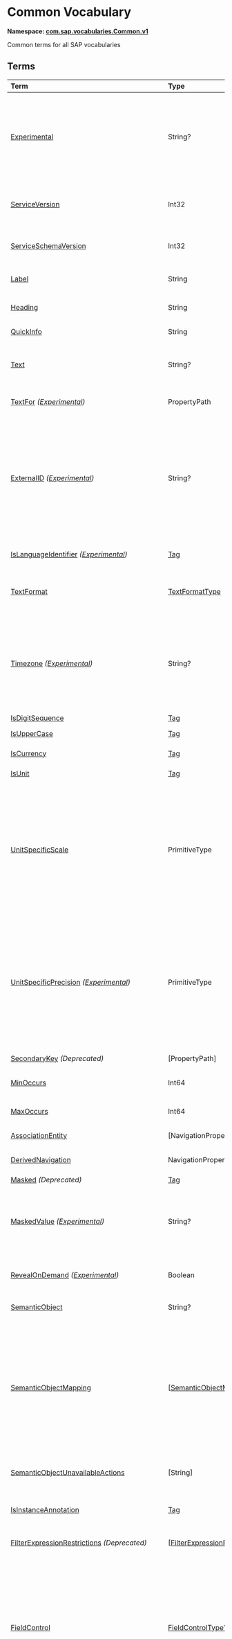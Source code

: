 # Common Vocabulary
**Namespace: [com.sap.vocabularies.Common.v1](Common.xml)**

Common terms for all SAP vocabularies


## Terms

Term|Type|Description
:---|:---|:----------
[Experimental](./Common.xml#L43:~:text=<Term%20Name="-,Experimental,-")|String?|<a name="Experimental"></a>Terms, types, and properties annotated with this term are experimental and can be changed incompatibly or removed completely any time without prior warning.<br>Do not use or rely on experimental terms, types, and properties in production environments.
[ServiceVersion](./Common.xml#L54:~:text=<Term%20Name="-,ServiceVersion,-")|Int32|<a name="ServiceVersion"></a>1 for first version of a service, incremented when schema changes incompatibly and service is published with a different URI
[ServiceSchemaVersion](./Common.xml#L57:~:text=<Term%20Name="-,ServiceSchemaVersion,-")|Int32|<a name="ServiceSchemaVersion"></a>0 for first schema version within a service version, incremented when schema changes compatibly
[Label](./Common.xml#L62:~:text=<Term%20Name="-,Label,-")|String|<a name="Label"></a>A short, human-readable text suitable for labels and captions in UIs
[Heading](./Common.xml#L67:~:text=<Term%20Name="-,Heading,-")|String|<a name="Heading"></a>A short, human-readable text suitable for column headings in UIs
[QuickInfo](./Common.xml#L72:~:text=<Term%20Name="-,QuickInfo,-")|String|<a name="QuickInfo"></a>A short, human-readable text suitable for tool tips in UIs
[Text](./Common.xml#L77:~:text=<Term%20Name="-,Text,-")|String?|<a name="Text"></a>A descriptive text for values of the annotated property. Value MUST be a dynamic expression when used as metadata annotation.
[TextFor](./Common.xml#L82:~:text=<Term%20Name="-,TextFor,-") *([Experimental](Common.md#Experimental))*|PropertyPath|<a name="TextFor"></a>The annotated property contains a descriptive text for values of the referenced property.
[ExternalID](./Common.xml#L88:~:text=<Term%20Name="-,ExternalID,-") *([Experimental](Common.md#Experimental))*|String?|<a name="ExternalID"></a>A human readable identifier for values of the annotated property. Value MUST be a dynamic expression when used as metadata annotation.<br>If the annotated property is (part of) a foreign key of a resource, the external id is a human readable (part of an) identifier of this resource. There is a one-to-one relationship between each possible value of the annotated property and the corresponding external id.
[IsLanguageIdentifier](./Common.xml#L102:~:text=<Term%20Name="-,IsLanguageIdentifier,-") *([Experimental](Common.md#Experimental))*|[Tag](https://github.com/oasis-tcs/odata-vocabularies/blob/main/vocabularies/Org.OData.Core.V1.md#Tag)|<a name="IsLanguageIdentifier"></a>An identifier to distinguish multiple texts in different languages for the same entity
[TextFormat](./Common.xml#L107:~:text=<Term%20Name="-,TextFormat,-")|[TextFormatType](#TextFormatType)|<a name="TextFormat"></a>The annotated property, parameter, or return type contains human-readable text that may contain formatting information
[Timezone](./Common.xml#L120:~:text=<Term%20Name="-,Timezone,-") *([Experimental](Common.md#Experimental))*|String?|<a name="Timezone"></a>The point in time represented by the annotated property or parameter shall be interpreted in the given time zone<br>Time zones shall be specified according to the [IANA](https://www.iana.org/time-zones) standard. If this annotation is absent or null or an empty string, points in time are typically interpreted in the current user's or default time zone.
[IsDigitSequence](./Common.xml#L176:~:text=<Term%20Name="-,IsDigitSequence,-")|[Tag](https://github.com/oasis-tcs/odata-vocabularies/blob/main/vocabularies/Org.OData.Core.V1.md#Tag)|<a name="IsDigitSequence"></a>Contains only digits
[IsUpperCase](./Common.xml#L181:~:text=<Term%20Name="-,IsUpperCase,-")|[Tag](https://github.com/oasis-tcs/odata-vocabularies/blob/main/vocabularies/Org.OData.Core.V1.md#Tag)|<a name="IsUpperCase"></a>Contains just uppercase characters
[IsCurrency](./Common.xml#L186:~:text=<Term%20Name="-,IsCurrency,-")|[Tag](https://github.com/oasis-tcs/odata-vocabularies/blob/main/vocabularies/Org.OData.Core.V1.md#Tag)|<a name="IsCurrency"></a>Annotated property or parameter is a currency code
[IsUnit](./Common.xml#L191:~:text=<Term%20Name="-,IsUnit,-")|[Tag](https://github.com/oasis-tcs/odata-vocabularies/blob/main/vocabularies/Org.OData.Core.V1.md#Tag)|<a name="IsUnit"></a>Annotated property or parameter is a unit of measure
[UnitSpecificScale](./Common.xml#L195:~:text=<Term%20Name="-,UnitSpecificScale,-")|PrimitiveType|<a name="UnitSpecificScale"></a>The number of fractional decimal digits of a currency amount or measured quantity<br>The annotated property contains a currency code or unit of measure, and the annotation value specifies the default scale of numeric values with that currency code or unit of measure. Can be used in e.g. a list of available currency codes or units of measure, or a list of measuring devices to specify the number of fractional digits captured by that device.
[UnitSpecificPrecision](./Common.xml#L200:~:text=<Term%20Name="-,UnitSpecificPrecision,-") *([Experimental](Common.md#Experimental))*|PrimitiveType|<a name="UnitSpecificPrecision"></a>The number of significant decimal digits of a currency amount or measured quantity<br>The annotated property contains a currency code or unit of measure, and the annotation value specifies the default precision of numeric values with that currency code or unit of measure. Can be used in e.g. a list of available currency codes or units of measure, or a list of measuring devices to specify the number of significant digits captured by that device.
[SecondaryKey](./Common.xml#L206:~:text=<Term%20Name="-,SecondaryKey,-") *(Deprecated)*|\[PropertyPath\]|<a name="SecondaryKey"></a>Use term `AlternateKeys` from the OASIS Core vocabulary instead
[MinOccurs](./Common.xml#L218:~:text=<Term%20Name="-,MinOccurs,-")|Int64|<a name="MinOccurs"></a>The annotated set or collection contains at least this number of items
[MaxOccurs](./Common.xml#L222:~:text=<Term%20Name="-,MaxOccurs,-")|Int64|<a name="MaxOccurs"></a>The annotated set or collection contains at most this number of items
[AssociationEntity](./Common.xml#L226:~:text=<Term%20Name="-,AssociationEntity,-")|\[NavigationPropertyPath\]|<a name="AssociationEntity"></a>Entity representing an n:m association with attributes
[DerivedNavigation](./Common.xml#L233:~:text=<Term%20Name="-,DerivedNavigation,-")|NavigationPropertyPath|<a name="DerivedNavigation"></a>Shortcut for a multi-segment navigation, contains the long path with all its segments
[Masked](./Common.xml#L239:~:text=<Term%20Name="-,Masked,-") *(Deprecated)*|[Tag](https://github.com/oasis-tcs/odata-vocabularies/blob/main/vocabularies/Org.OData.Core.V1.md#Tag)|<a name="Masked"></a>Use terms `MaskedValue` instead
[MaskedValue](./Common.xml#L254:~:text=<Term%20Name="-,MaskedValue,-") *([Experimental](Common.md#Experimental))*|String?|<a name="MaskedValue"></a>Property contains sensitive data that is by default not transferred<br>By default a masked property is excluded from responses and instead an instance annotation with this term is sent, containing a masked value that can be rendered by user interfaces.
[RevealOnDemand](./Common.xml#L263:~:text=<Term%20Name="-,RevealOnDemand,-") *([Experimental](Common.md#Experimental))*|Boolean|<a name="RevealOnDemand"></a>Unmasked data for this property can be requested with custom query option `masked-values=false`
[SemanticObject](./Common.xml#L269:~:text=<Term%20Name="-,SemanticObject,-")|String?|<a name="SemanticObject"></a>Name of the Semantic Object represented as this entity type or identified by this property
[SemanticObjectMapping](./Common.xml#L272:~:text=<Term%20Name="-,SemanticObjectMapping,-")|\[[SemanticObjectMappingType](#SemanticObjectMappingType)\]|<a name="SemanticObjectMapping"></a>Maps properties of the annotated entity type or sibling properties of the annotated property to properties of the Semantic Object<br>This allows "renaming" of properties in the current context to match property names of the Semantic Object, e.g. `SenderPartyID` to `PartyID`. Only properties explicitly listed in the mapping are renamed, all other properties are available for intent-based navigation with their "local" name.
[SemanticObjectUnavailableActions](./Common.xml#L285:~:text=<Term%20Name="-,SemanticObjectUnavailableActions,-")|\[String\]|<a name="SemanticObjectUnavailableActions"></a>List of actions that are not available in the current state of the instance of the Semantic Object
[IsInstanceAnnotation](./Common.xml#L289:~:text=<Term%20Name="-,IsInstanceAnnotation,-")|[Tag](https://github.com/oasis-tcs/odata-vocabularies/blob/main/vocabularies/Org.OData.Core.V1.md#Tag)|<a name="IsInstanceAnnotation"></a>Term can also be used as instance annotation; AppliesTo of this term specifies where it can be applied
[FilterExpressionRestrictions](./Common.xml#L319:~:text=<Term%20Name="-,FilterExpressionRestrictions,-") *(Deprecated)*|\[[FilterExpressionRestrictionType](#FilterExpressionRestrictionType)\]|<a name="FilterExpressionRestrictions"></a>Use term Capabilities.FilterRestrictions instead
[FieldControl](./Common.xml#L362:~:text=<Term%20Name="-,FieldControl,-")|[FieldControlType?](#FieldControlType)|<a name="FieldControl"></a>Control state of a property, parameter, or the media stream of a media entity<br>This term can be used for static field control, providing an enumeration member value in $metadata, as well as dynamically, providing a `Path` expression.<br/>In the dynamic case the property referenced by the `Path` expression MUST be of type `Edm.Byte` to accommodate OData V2 services as well as V4 infrastructures that don't support enumeration types.
[ExceptionCategory](./Common.xml#L395:~:text=<Term%20Name="-,ExceptionCategory,-") *([Experimental](Common.md#Experimental))*|String|<a name="ExceptionCategory"></a>A machine-readable exception category
[Application](./Common.xml#L400:~:text=<Term%20Name="-,Application,-") *([Experimental](Common.md#Experimental))*|[ApplicationType](#ApplicationType)|<a name="Application"></a>...
[Timestamp](./Common.xml#L420:~:text=<Term%20Name="-,Timestamp,-") *([Experimental](Common.md#Experimental))*|DateTimeOffset|<a name="Timestamp"></a>...
[TransactionId](./Common.xml#L425:~:text=<Term%20Name="-,TransactionId,-") *([Experimental](Common.md#Experimental))*|String|<a name="TransactionId"></a>...
[ErrorResolution](./Common.xml#L430:~:text=<Term%20Name="-,ErrorResolution,-") *([Experimental](Common.md#Experimental))*|[ErrorResolutionType](#ErrorResolutionType)|<a name="ErrorResolution"></a>Hints for resolving this error
[Messages](./Common.xml#L448:~:text=<Term%20Name="-,Messages,-")|\[ComplexType\]|<a name="Messages"></a>Collection of end-user messages<br>The name of the message type is service-specific, its structure components are identified by naming convention, following the names of the OData error response structure.<br/>The minimum structure is<br/>- `code: Edm.String`<br/>- `message: Edm.String`<br/>- `target: Edm.String nullable`<br/>- `additionalTargets: Collection(Edm.String)`<br/>- `transition: Edm.Boolean`<br/>- `numericSeverity: Edm.Byte`<br/>- `longtextUrl: Edm.String nullable`
[additionalTargets](./Common.xml#L471:~:text=<Term%20Name="-,additionalTargets,-") *([Experimental](Common.md#Experimental))*|\[String\]|<a name="additionalTargets"></a>Additional targets for the message<br>This instance annotation can be applied to the `error` object and the objects within the `details` array of an OData error response
[longtextUrl](./Common.xml#L477:~:text=<Term%20Name="-,longtextUrl,-")|URL|<a name="longtextUrl"></a>Location of the message long text<br>This instance annotation can be applied to the `error` object and the objects within the `details` array of an OData error response
[numericSeverity](./Common.xml#L483:~:text=<Term%20Name="-,numericSeverity,-")|[NumericMessageSeverityType](#NumericMessageSeverityType)|<a name="numericSeverity"></a>Classifies an end-user message as info, success, warning, or error<br>This instance annotation can be applied to the `error` object and the objects within the `details` array of an OData error response
[MaximumNumericMessageSeverity](./Common.xml#L488:~:text=<Term%20Name="-,MaximumNumericMessageSeverity,-") *([Experimental](Common.md#Experimental))*|[NumericMessageSeverityType?](#NumericMessageSeverityType)|<a name="MaximumNumericMessageSeverity"></a>The maximum severity of all end-user messages attached to an entity, null if no messages are attached<br>This metadata annotation can be applied to entity types that are also annotated with term [`Common.Messages`](#Messages)
[IsActionCritical](./Common.xml#L517:~:text=<Term%20Name="-,IsActionCritical,-")|Boolean|<a name="IsActionCritical"></a>Criticality of the function or action to enforce a warning or similar before it's executed
[Attributes](./Common.xml#L521:~:text=<Term%20Name="-,Attributes,-")|\[PropertyPath\]|<a name="Attributes"></a>Attributes related to this property, which may occur in denormalized entity types
[RelatedRecursiveHierarchy](./Common.xml#L525:~:text=<Term%20Name="-,RelatedRecursiveHierarchy,-")|AnnotationPath|<a name="RelatedRecursiveHierarchy"></a>A recursive hierarchy related to this property. The annotation path must end in Aggregation.RecursiveHierarchy.
[Interval](./Common.xml#L529:~:text=<Term%20Name="-,Interval,-")|[IntervalType](#IntervalType)|<a name="Interval"></a>An interval with lower and upper boundaries described by two properties
[ResultContext](./Common.xml#L547:~:text=<Term%20Name="-,ResultContext,-")|[Tag](https://github.com/oasis-tcs/odata-vocabularies/blob/main/vocabularies/Org.OData.Core.V1.md#Tag)|<a name="ResultContext"></a>The annotated entity type has one or more containment navigation properties. An instance of the annotated entity type provides the context required for determining the target entity sets reached by these containment navigation properties.
[SAPObjectNodeType](./Common.xml#L555:~:text=<Term%20Name="-,SAPObjectNodeType,-") *([Experimental](Common.md#Experimental))*|[SAPObjectNodeTypeType](#SAPObjectNodeTypeType)|<a name="SAPObjectNodeType"></a>The SAP Object Node Type represented by the annotated entity type<br>SAP Object Node Types define the structure of SAP Object Types, which are a generalization of Business Object, Technical Object, Configuration Object, and Analytical Object.
[Composition](./Common.xml#L571:~:text=<Term%20Name="-,Composition,-") *([Experimental](Common.md#Experimental))*|[Tag](https://github.com/oasis-tcs/odata-vocabularies/blob/main/vocabularies/Org.OData.Core.V1.md#Tag)|<a name="Composition"></a>The annotated navigation property represents a logical composition, even though it is non-containment<br>The entities related via this navigation property have an existential dependency on their composition parent. The entity set of the composition parent MUST contain a NavigationPropertyBinding for this navigation property.
[SAPObjectNodeTypeReference](./Common.xml#L580:~:text=<Term%20Name="-,SAPObjectNodeTypeReference,-") *([Experimental](Common.md#Experimental))*|String|<a name="SAPObjectNodeTypeReference"></a>The name of the SAP Object Node Type referenced by the annotated property
[IsNaturalPerson](./Common.xml#L585:~:text=<Term%20Name="-,IsNaturalPerson,-")|[Tag](https://github.com/oasis-tcs/odata-vocabularies/blob/main/vocabularies/Org.OData.Core.V1.md#Tag)|<a name="IsNaturalPerson"></a>The annotated entity type (e.g. `Employee`) or annotation (e.g. `IsImageUrl`) represents a natural person
[ValueList](./Common.xml#L591:~:text=<Term%20Name="-,ValueList,-")|[ValueListType](#ValueListType)|<a name="ValueList"></a>Specifies how to get a list of acceptable values for a property or parameter<br>The value list can be based on user input that is passed in the value list request. The value list can be used for type-ahead and classical pick lists.
[ValueListRelevantQualifiers](./Common.xml#L665:~:text=<Term%20Name="-,ValueListRelevantQualifiers,-") *([Experimental](Common.md#Experimental))*|\[[SimpleIdentifier](https://github.com/oasis-tcs/odata-vocabularies/blob/main/vocabularies/Org.OData.Core.V1.md#SimpleIdentifier)\]|<a name="ValueListRelevantQualifiers"></a>List of qualifiers of relevant ValueList annotations<br>The value of this annotation is a dynamic expression for calculating the qualifiers of relevant value lists depending on the values of one or more other properties.
[ValueListWithFixedValues](./Common.xml#L671:~:text=<Term%20Name="-,ValueListWithFixedValues,-")|[Tag](https://github.com/oasis-tcs/odata-vocabularies/blob/main/vocabularies/Org.OData.Core.V1.md#Tag)|<a name="ValueListWithFixedValues"></a>If specified as true, there's only one value list mapping and its value list consists of a small number of fixed values
[ValueListForValidation](./Common.xml#L675:~:text=<Term%20Name="-,ValueListForValidation,-") *([Experimental](Common.md#Experimental))*|String|<a name="ValueListForValidation"></a>Contains the qualifier of the ValueList or ValueListMapping that should be used for validation
[ValueListReferences](./Common.xml#L680:~:text=<Term%20Name="-,ValueListReferences,-")|\[URL\]|<a name="ValueListReferences"></a>A list of URLs of CSDL documents containing value list mappings for this parameter or property
[ValueListMapping](./Common.xml#L685:~:text=<Term%20Name="-,ValueListMapping,-")|[ValueListMappingType](#ValueListMappingType)|<a name="ValueListMapping"></a>Specifies the mapping between data service properties and value list properties<br>The value list can be filtered based on user input. It can be used for type-ahead and classical pick lists. There may be many alternative mappings with different qualifiers.
[IsCalendarYear](./Common.xml#L784:~:text=<Term%20Name="-,IsCalendarYear,-")|[Tag](https://github.com/oasis-tcs/odata-vocabularies/blob/main/vocabularies/Org.OData.Core.V1.md#Tag)|<a name="IsCalendarYear"></a>Property encodes a year number as string following the logical pattern (-?)YYYY(Y*) consisting of an optional minus sign for years B.C. followed by at least four digits. The string matches the regex pattern -?([1-9][0-9]{3,}\|0[0-9]{3})
[IsCalendarHalfyear](./Common.xml#L793:~:text=<Term%20Name="-,IsCalendarHalfyear,-")|[Tag](https://github.com/oasis-tcs/odata-vocabularies/blob/main/vocabularies/Org.OData.Core.V1.md#Tag)|<a name="IsCalendarHalfyear"></a>Property encodes a halfyear number as string following the logical pattern H consisting of a single digit. The string matches the regex pattern [1-2]
[IsCalendarQuarter](./Common.xml#L802:~:text=<Term%20Name="-,IsCalendarQuarter,-")|[Tag](https://github.com/oasis-tcs/odata-vocabularies/blob/main/vocabularies/Org.OData.Core.V1.md#Tag)|<a name="IsCalendarQuarter"></a>Property encodes a calendar quarter number as string following the logical pattern Q consisting of a single digit. The string matches the regex pattern [1-4]
[IsCalendarMonth](./Common.xml#L811:~:text=<Term%20Name="-,IsCalendarMonth,-")|[Tag](https://github.com/oasis-tcs/odata-vocabularies/blob/main/vocabularies/Org.OData.Core.V1.md#Tag)|<a name="IsCalendarMonth"></a>Property encodes a calendar month number as string following the logical pattern MM consisting of two digits. The string matches the regex pattern 0[1-9]\|1[0-2]
[IsCalendarWeek](./Common.xml#L820:~:text=<Term%20Name="-,IsCalendarWeek,-")|[Tag](https://github.com/oasis-tcs/odata-vocabularies/blob/main/vocabularies/Org.OData.Core.V1.md#Tag)|<a name="IsCalendarWeek"></a>Property encodes a calendar week number as string following the logical pattern WW consisting of two digits. The string matches the regex pattern 0[1-9]\|[1-4][0-9]\|5[0-3]
[IsDayOfCalendarMonth](./Common.xml#L829:~:text=<Term%20Name="-,IsDayOfCalendarMonth,-")|[Tag](https://github.com/oasis-tcs/odata-vocabularies/blob/main/vocabularies/Org.OData.Core.V1.md#Tag)|<a name="IsDayOfCalendarMonth"></a>Day number relative to a calendar month. Valid values are between 1 and 31.
[IsDayOfCalendarYear](./Common.xml#L837:~:text=<Term%20Name="-,IsDayOfCalendarYear,-")|[Tag](https://github.com/oasis-tcs/odata-vocabularies/blob/main/vocabularies/Org.OData.Core.V1.md#Tag)|<a name="IsDayOfCalendarYear"></a>Day number relative to a calendar year. Valid values are between 1 and 366.
[IsCalendarYearHalfyear](./Common.xml#L845:~:text=<Term%20Name="-,IsCalendarYearHalfyear,-")|[Tag](https://github.com/oasis-tcs/odata-vocabularies/blob/main/vocabularies/Org.OData.Core.V1.md#Tag)|<a name="IsCalendarYearHalfyear"></a>Property encodes a calendar year and halfyear as string following the logical pattern (-?)YYYY(Y*)H consisting of an optional minus sign for years B.C. followed by at least five digits, where the last digit represents the halfyear. The string matches the regex pattern -?([1-9][0-9]{3,}\|0[0-9]{3})[1-2]
[IsCalendarYearQuarter](./Common.xml#L855:~:text=<Term%20Name="-,IsCalendarYearQuarter,-")|[Tag](https://github.com/oasis-tcs/odata-vocabularies/blob/main/vocabularies/Org.OData.Core.V1.md#Tag)|<a name="IsCalendarYearQuarter"></a>Property encodes a calendar year and quarter as string following the logical pattern (-?)YYYY(Y*)Q consisting of an optional minus sign for years B.C. followed by at least five digits, where the last digit represents the quarter. The string matches the regex pattern -?([1-9][0-9]{3,}\|0[0-9]{3})[1-4]
[IsCalendarYearMonth](./Common.xml#L865:~:text=<Term%20Name="-,IsCalendarYearMonth,-")|[Tag](https://github.com/oasis-tcs/odata-vocabularies/blob/main/vocabularies/Org.OData.Core.V1.md#Tag)|<a name="IsCalendarYearMonth"></a>Property encodes a calendar year and month as string following the logical pattern (-?)YYYY(Y*)MM consisting of an optional minus sign for years B.C. followed by at least six digits, where the last two digits represent the months January to December. The string matches the regex pattern -?([1-9][0-9]{3,}\|0[0-9]{3})(0[1-9]\|1[0-2])
[IsCalendarYearWeek](./Common.xml#L876:~:text=<Term%20Name="-,IsCalendarYearWeek,-")|[Tag](https://github.com/oasis-tcs/odata-vocabularies/blob/main/vocabularies/Org.OData.Core.V1.md#Tag)|<a name="IsCalendarYearWeek"></a>Property encodes a calendar year and week as string following the logical pattern (-?)YYYY(Y*)WW consisting of an optional minus sign for years B.C. followed by at least six digits, where the last two digits represent week number in the year. The string matches the regex pattern -?([1-9][0-9]{3,}\|0[0-9]{3})(0[1-9]\|[1-4][0-9]\|5[0-3])
[IsCalendarDate](./Common.xml#L886:~:text=<Term%20Name="-,IsCalendarDate,-")|[Tag](https://github.com/oasis-tcs/odata-vocabularies/blob/main/vocabularies/Org.OData.Core.V1.md#Tag)|<a name="IsCalendarDate"></a>Property encodes a calendar date: year, month and day as string following the logical pattern (-?)YYYY(Y*)MMDD consisting of an optional minus sign for years B.C. followed by at least eight digits, where the last four digits represent the months January to December (MM) and the day of the month (DD). The string matches the regex pattern -?([1-9][0-9]{3,}\|0[0-9]{3})(0[1-9]\|1[0-2])(0[1-9]\|[12][0-9]\|3[01]) The regex pattern does not reflect the additional constraint for "Day-of-month Values": The day value must be no more than 30 if month is one of 04, 06, 09, or 11, no more than 28 if month is 02 and year is not divisible by 4, or is divisible by 100 but not by 400, and no more than 29 if month is 02 and year is divisible by 400, or by 4 but not by 100.
[IsFiscalYear](./Common.xml#L903:~:text=<Term%20Name="-,IsFiscalYear,-")|[Tag](https://github.com/oasis-tcs/odata-vocabularies/blob/main/vocabularies/Org.OData.Core.V1.md#Tag)|<a name="IsFiscalYear"></a>Property encodes a fiscal year number as string following the logical pattern YYYY consisting of four digits. The string matches the regex pattern [1-9][0-9]{3}
[IsFiscalPeriod](./Common.xml#L912:~:text=<Term%20Name="-,IsFiscalPeriod,-")|[Tag](https://github.com/oasis-tcs/odata-vocabularies/blob/main/vocabularies/Org.OData.Core.V1.md#Tag)|<a name="IsFiscalPeriod"></a>Property encodes a fiscal period as string following the logical pattern PPP consisting of three digits. The string matches the regex pattern [0-9]{3}
[IsFiscalYearPeriod](./Common.xml#L921:~:text=<Term%20Name="-,IsFiscalYearPeriod,-")|[Tag](https://github.com/oasis-tcs/odata-vocabularies/blob/main/vocabularies/Org.OData.Core.V1.md#Tag)|<a name="IsFiscalYearPeriod"></a>Property encodes a fiscal year and period as string following the logical pattern YYYYPPP consisting of seven digits, where the last three digits represent the fiscal period in the year. The string matches the regex pattern ([1-9][0-9]{3})([0-9]{3})
[IsFiscalQuarter](./Common.xml#L931:~:text=<Term%20Name="-,IsFiscalQuarter,-")|[Tag](https://github.com/oasis-tcs/odata-vocabularies/blob/main/vocabularies/Org.OData.Core.V1.md#Tag)|<a name="IsFiscalQuarter"></a>Property encodes a fiscal quarter number as string following the logical pattern Q consisting of a single digit. The string matches the regex pattern [1-4]
[IsFiscalYearQuarter](./Common.xml#L939:~:text=<Term%20Name="-,IsFiscalYearQuarter,-")|[Tag](https://github.com/oasis-tcs/odata-vocabularies/blob/main/vocabularies/Org.OData.Core.V1.md#Tag)|<a name="IsFiscalYearQuarter"></a>Property encodes a fiscal year and quarter as string following the logical pattern YYYYQ consisting of five digits, where the last digit represents the quarter. The string matches the regex pattern [1-9][0-9]{3}[1-4]
[IsFiscalWeek](./Common.xml#L948:~:text=<Term%20Name="-,IsFiscalWeek,-")|[Tag](https://github.com/oasis-tcs/odata-vocabularies/blob/main/vocabularies/Org.OData.Core.V1.md#Tag)|<a name="IsFiscalWeek"></a>Property encodes a fiscal week number as string following the logical pattern WW consisting of two digits. The string matches the regex pattern 0[1-9]\|[1-4][0-9]\|5[0-3]
[IsFiscalYearWeek](./Common.xml#L956:~:text=<Term%20Name="-,IsFiscalYearWeek,-")|[Tag](https://github.com/oasis-tcs/odata-vocabularies/blob/main/vocabularies/Org.OData.Core.V1.md#Tag)|<a name="IsFiscalYearWeek"></a>Property encodes a fiscal year and week as string following the logical pattern YYYYWW consisting of six digits, where the last two digits represent the week number in the year. The string matches the regex pattern [1-9][0-9]{3}(0[1-9]\|[1-4][0-9]\|5[0-3])
[IsDayOfFiscalYear](./Common.xml#L965:~:text=<Term%20Name="-,IsDayOfFiscalYear,-")|[Tag](https://github.com/oasis-tcs/odata-vocabularies/blob/main/vocabularies/Org.OData.Core.V1.md#Tag)|<a name="IsDayOfFiscalYear"></a>Day number relative to a fiscal year. Valid values are between 1 and 371.
[IsFiscalYearVariant](./Common.xml#L972:~:text=<Term%20Name="-,IsFiscalYearVariant,-")|[Tag](https://github.com/oasis-tcs/odata-vocabularies/blob/main/vocabularies/Org.OData.Core.V1.md#Tag)|<a name="IsFiscalYearVariant"></a>Property encodes a fiscal year variant
[MutuallyExclusiveTerm](./Common.xml#L980:~:text=<Term%20Name="-,MutuallyExclusiveTerm,-")|[Tag](https://github.com/oasis-tcs/odata-vocabularies/blob/main/vocabularies/Org.OData.Core.V1.md#Tag)|<a name="MutuallyExclusiveTerm"></a>Only one term of the group identified with the Qualifier attribute can be applied
[DraftRoot](./Common.xml#L986:~:text=<Term%20Name="-,DraftRoot,-")|[DraftRootType](#DraftRootType)|<a name="DraftRoot"></a>Root entities of business documents that support the draft pattern
[DraftNode](./Common.xml#L1027:~:text=<Term%20Name="-,DraftNode,-")|[DraftNodeType](#DraftNodeType)|<a name="DraftNode"></a>Entities in this set are parts of business documents that support the draft pattern
[DraftActivationVia](./Common.xml#L1049:~:text=<Term%20Name="-,DraftActivationVia,-")|\[[SimpleIdentifier](https://github.com/oasis-tcs/odata-vocabularies/blob/main/vocabularies/Org.OData.Core.V1.md#SimpleIdentifier)\]|<a name="DraftActivationVia"></a>Draft entities in this set are indirectly activated via draft entities in the referenced entity sets
[EditableFieldFor](./Common.xml#L1053:~:text=<Term%20Name="-,EditableFieldFor,-")|PropertyPath|<a name="EditableFieldFor"></a>The annotated property is an editable field for the referenced key property
[SemanticKey](./Common.xml#L1083:~:text=<Term%20Name="-,SemanticKey,-")|\[PropertyPath\]|<a name="SemanticKey"></a>The listed properties form the semantic key, i.e. they are unique modulo IsActiveEntity
[SideEffects](./Common.xml#L1087:~:text=<Term%20Name="-,SideEffects,-")|[SideEffectsType](#SideEffectsType)|<a name="SideEffects"></a>Describes side-effects of modification operations
[DefaultValuesFunction](./Common.xml#L1175:~:text=<Term%20Name="-,DefaultValuesFunction,-")|[QualifiedName](#QualifiedName)|<a name="DefaultValuesFunction"></a>Function to calculate default values based on user input that is only known to the client and "context information" that is already available to the service<br>The default values function must have a bound overload whose binding parameter type matches the annotation target<br/> - for an entity set: collection of entity type of entity set<br/> - for a navigation property: identical to the type of the navigation property (single- or collection-valued)<br/> - for a bound action/function: identical to the binding parameter type of the annotated action/function<br/> In addition the overload can have non-binding parameters for values that the user has already entered:<br/> - for an entity set or navigation property: each non-binding parameter name and type must match the name and type of a property of the entity to be created<br/> - for an action or function: each non-binding parameter name and type must match the name and type of a non-binding parameter of the action or function to be called<br/> The result type of the default values function is a complex type whose properties correspond in name and type to a subset of<br/> - the properties of the entity to create, or<br/> - the parameters of the action or function to call
[DerivedDefaultValue](./Common.xml#L1204:~:text=<Term%20Name="-,DerivedDefaultValue,-") *([Experimental](Common.md#Experimental))*|String|<a name="DerivedDefaultValue"></a>Function import to derive a default value for the property from a given context.<br>Function import has two parameters of complex types:<br/> - `parameters`, a structure resembling the entity type the parameter entity set related to the entity set of the annotated property<br/> - `properties`, a structure resembling the type of the entity set of the annotated property<br/> The return type must be of the same type as the annotated property.<br/> Arguments passed to the function import are used as context for deriving the default value. The function import returns this default value, or null in case such a value could not be determined.
[FilterDefaultValue](./Common.xml#L1225:~:text=<Term%20Name="-,FilterDefaultValue,-")|PrimitiveType?|<a name="FilterDefaultValue"></a>A default value for the property to be used in filter expressions.
[FilterDefaultValueHigh](./Common.xml#L1229:~:text=<Term%20Name="-,FilterDefaultValueHigh,-") *([Experimental](Common.md#Experimental))*|PrimitiveType?|<a name="FilterDefaultValueHigh"></a>A default upper limit for the property to be used in 'less than or equal' filter expressions.
[DerivedFilterDefaultValue](./Common.xml#L1234:~:text=<Term%20Name="-,DerivedFilterDefaultValue,-") *([Experimental](Common.md#Experimental))*|String|<a name="DerivedFilterDefaultValue"></a>Function import to derive a default value for the property from a given context in order to use it in filter expressions.<br>Function import has two parameters of complex types:<br/> - `parameters`, a structure resembling the entity type the parameter entity set related to the entity set of the annotated property<br/> - `properties`, a structure resembling the type of the entity set of the annotated property<br/> The return type must be of the same type as the annotated property.<br/> Arguments passed to the function import are used as context for deriving the default value. The function import returns this default value, or null in case such a value could not be determined.
[SortOrder](./Common.xml#L1258:~:text=<Term%20Name="-,SortOrder,-")|\[[SortOrderType](#SortOrderType)\]|<a name="SortOrder"></a>List of sort criteria<br>The items of the annotated entity set or the items of the collection of the annotated entity type are sorted by the first entry of the SortOrder collection. Items with same value for this first sort criteria are sorted by the second entry of the SortOrder collection, and so on.
[RecursiveHierarchy](./Common.xml#L1314:~:text=<Term%20Name="-,RecursiveHierarchy,-") *(Deprecated)*|[RecursiveHierarchyType](#RecursiveHierarchyType)|<a name="RecursiveHierarchy"></a>Use terms [Aggregation.RecursiveHierarchy](https://github.com/oasis-tcs/odata-vocabularies/blob/main/vocabularies/Org.OData.Aggregation.V1.md#RecursiveHierarchy) and [Hierarchy.RecursiveHierarchy](https://github.com/SAP/odata-vocabularies/blob/main/vocabularies/Hierarchy.md#RecursiveHierarchy) instead
[CreatedAt](./Common.xml#L1362:~:text=<Term%20Name="-,CreatedAt,-")|DateTimeOffset?|<a name="CreatedAt"></a>Creation timestamp
[CreatedBy](./Common.xml#L1366:~:text=<Term%20Name="-,CreatedBy,-")|[UserID?](#UserID)|<a name="CreatedBy"></a>First editor
[ChangedAt](./Common.xml#L1370:~:text=<Term%20Name="-,ChangedAt,-")|DateTimeOffset?|<a name="ChangedAt"></a>Last modification timestamp
[ChangedBy](./Common.xml#L1374:~:text=<Term%20Name="-,ChangedBy,-")|[UserID?](#UserID)|<a name="ChangedBy"></a>Last editor
[OriginalProtocolVersion](./Common.xml#L1386:~:text=<Term%20Name="-,OriginalProtocolVersion,-")|String|<a name="OriginalProtocolVersion"></a>Original protocol version of a converted (V4) CSDL document, allowed values `2.0` and `3.0`
[ApplyMultiUnitBehaviorForSortingAndFiltering](./Common.xml#L1391:~:text=<Term%20Name="-,ApplyMultiUnitBehaviorForSortingAndFiltering,-") *([Experimental](Common.md#Experimental))*|[Tag](https://github.com/oasis-tcs/odata-vocabularies/blob/main/vocabularies/Org.OData.Core.V1.md#Tag)|<a name="ApplyMultiUnitBehaviorForSortingAndFiltering"></a>Sorting and filtering of amounts in multiple currencies needs special consideration<br>TODO: add link to UX documentation on https://experience.sap.com/fiori-design/
[mediaUploadLink](./Common.xml#L1397:~:text=<Term%20Name="-,mediaUploadLink,-") *([Experimental](Common.md#Experimental))*|URL|<a name="mediaUploadLink"></a>URL for uploading new media content to a Document Management Service<br>In contrast to the `@odata.mediaEditLink` this URL allows to upload new media content without directly changing a stream property or media resource. The upload request typically uses HTTP POST with `Content-Type: multipart/form-data` following RFC 7578. The upload request must contain one multipart representing the content of the file. The `name` parameter in the `Content-Disposition` header (as described in RFC 7578) is irrelevant, but the `filename` parameter is expected. If the request succeeds the response will contain a JSON body of `Content-Type: application/json` with a JSON property `readLink`. The newly uploaded media resource can be linked to the stream property by changing the `@odata.mediaReadLink` to the value of this `readLink` in a subsequent PATCH request to the OData entity.
[PrimitivePropertyPath](./Common.xml#L1412:~:text=<Term%20Name="-,PrimitivePropertyPath,-") *([Experimental](Common.md#Experimental))*|[Tag](https://github.com/oasis-tcs/odata-vocabularies/blob/main/vocabularies/Org.OData.Core.V1.md#Tag)|<a name="PrimitivePropertyPath"></a>A term or term property with this tag whose type is (a collection of) `Edm.PropertyPath` MUST resolve to a primitive structural property
[WebSocketBaseURL](./Common.xml#L1417:~:text=<Term%20Name="-,WebSocketBaseURL,-") *([Experimental](Common.md#Experimental))*|URL|<a name="WebSocketBaseURL"></a>Base URL for WebSocket connections

## <a name="TextFormatType"></a>[TextFormatType](./Common.xml#L111:~:text=<EnumType%20Name="-,TextFormatType,-")


Member|Value|Description
:-----|----:|:----------
[plain](./Common.xml#L112:~:text=<EnumType%20Name="-,TextFormatType,-")|0|Plain text, line breaks represented as the character 0x0A
[html](./Common.xml#L115:~:text=<EnumType%20Name="-,TextFormatType,-")|1|Plain text with markup that can validly appear directly within an HTML DIV element

## <a name="SemanticObjectMappingType"></a>[SemanticObjectMappingType](./Common.xml#L276:~:text=<ComplexType%20Name="-,SemanticObjectMappingType,-")
Maps a property of the annotated entity type or a sibling property of the annotated property to a property of the Semantic Object

Property|Type|Description
:-------|:---|:----------
[LocalProperty](./Common.xml#L278:~:text=<ComplexType%20Name="-,SemanticObjectMappingType,-")|PropertyPath|Path to a local property that provides the value for the Semantic Object property
[SemanticObjectProperty](./Common.xml#L281:~:text=<ComplexType%20Name="-,SemanticObjectMappingType,-")|String|Name of the Semantic Object property

## <a name="FilterExpressionRestrictionType"></a>[FilterExpressionRestrictionType](./Common.xml#L330:~:text=<ComplexType%20Name="-,FilterExpressionRestrictionType,-") *(Deprecated)*
Use term Capabilities.FilterRestrictions instead

## <a name="FilterExpressionType"></a>[FilterExpressionType](./Common.xml#L342:~:text=<EnumType%20Name="-,FilterExpressionType,-") *(Deprecated)*
Use term Capabilities.FilterRestrictions instead

## <a name="FieldControlType"></a>[FieldControlType](./Common.xml#L367:~:text=<EnumType%20Name="-,FieldControlType,-")
Control state of a property

Member|Value|Description
:-----|----:|:----------
[Mandatory](./Common.xml#L369:~:text=<EnumType%20Name="-,FieldControlType,-")|7|Property is mandatory from a business perspective<br>This annotation value does not imply any restrictions on the value range of the property. For restricting the value range use e.g. the standard type facet `Nullable` with a value of `false` to exclude the `null` value, or terms from the [Validation vocabulary](https://github.com/oasis-tcs/odata-vocabularies/blob/main/vocabularies/Org.OData.Validation.V1.md).
[Optional](./Common.xml#L373:~:text=<EnumType%20Name="-,FieldControlType,-")|3|Property may have a value<br>This value does not make sense as a static annotation value.
[ReadOnly](./Common.xml#L377:~:text=<EnumType%20Name="-,FieldControlType,-")|1|Property value cannot be changed<br>To statically mark a property as read-only use term [Core.Computed](https://github.com/oasis-tcs/odata-vocabularies/blob/main/vocabularies/Org.OData.Core.V1.md#Computed) instead
[Inapplicable](./Common.xml#L381:~:text=<EnumType%20Name="-,FieldControlType,-")|0|Property has no meaning in the current entity state<br>This value does not make sense as a static annotation value.<br/>Example for dynamic use: in a travel expense report the property `DestinationCountry` is inapplicable if trip type is domestic, and mandatory if trip type is international.
[Hidden](./Common.xml#L389:~:text=<EnumType%20Name="-,FieldControlType,-")|0|Deprecated synonymn for Inapplicable, do not use<br>To statically hide a property on a UI use [UI.Hidden](UI.md#Hidden) instead

## <a name="ApplicationType"></a>[ApplicationType](./Common.xml#L405:~:text=<ComplexType%20Name="-,ApplicationType,-") *([Experimental](Common.md#Experimental))*


Property|Type|Description
:-------|:---|:----------
[Component](./Common.xml#L407:~:text=<ComplexType%20Name="-,ApplicationType,-")|String?|Software component of service implementation
[ServiceRepository](./Common.xml#L410:~:text=<ComplexType%20Name="-,ApplicationType,-")|String?|...
[ServiceId](./Common.xml#L413:~:text=<ComplexType%20Name="-,ApplicationType,-")|String?|...
[ServiceVersion](./Common.xml#L416:~:text=<ComplexType%20Name="-,ApplicationType,-")|String?|...

## <a name="ErrorResolutionType"></a>[ErrorResolutionType](./Common.xml#L435:~:text=<ComplexType%20Name="-,ErrorResolutionType,-") *([Experimental](Common.md#Experimental))*


Property|Type|Description
:-------|:---|:----------
[Analysis](./Common.xml#L437:~:text=<ComplexType%20Name="-,ErrorResolutionType,-")|String?|Short hint on how to analyze this error
[Note](./Common.xml#L440:~:text=<ComplexType%20Name="-,ErrorResolutionType,-")|String?|Note for error resolution
[AdditionalNote](./Common.xml#L443:~:text=<ComplexType%20Name="-,ErrorResolutionType,-")|String?|Additional note for error resolution

## <a name="NumericMessageSeverityType"></a>[NumericMessageSeverityType](./Common.xml#L493:~:text=<TypeDefinition%20Name="-,NumericMessageSeverityType,-")
**Type:** Byte

Classifies an end-user message as info, success, warning, or error

Allowed Value|Description
:------------|:----------
[1](./Common.xml#L497:~:text=<TypeDefinition%20Name="-,NumericMessageSeverityType,-")|Success - no action required
[2](./Common.xml#L501:~:text=<TypeDefinition%20Name="-,NumericMessageSeverityType,-")|Information - no action required
[3](./Common.xml#L505:~:text=<TypeDefinition%20Name="-,NumericMessageSeverityType,-")|Warning - action may be required
[4](./Common.xml#L509:~:text=<TypeDefinition%20Name="-,NumericMessageSeverityType,-")|Error - action is required

## <a name="IntervalType"></a>[IntervalType](./Common.xml#L532:~:text=<ComplexType%20Name="-,IntervalType,-")


Property|Type|Description
:-------|:---|:----------
[LowerBoundary](./Common.xml#L533:~:text=<ComplexType%20Name="-,IntervalType,-")|PropertyPath|Property holding the lower interval boundary
[LowerBoundaryIncluded](./Common.xml#L536:~:text=<ComplexType%20Name="-,IntervalType,-")|Boolean|The lower boundary value is included in the interval
[UpperBoundary](./Common.xml#L539:~:text=<ComplexType%20Name="-,IntervalType,-")|PropertyPath|Property holding the upper interval boundary
[UpperBoundaryIncluded](./Common.xml#L542:~:text=<ComplexType%20Name="-,IntervalType,-")|Boolean|The upper boundary value is included in the interval

## <a name="SAPObjectNodeTypeType"></a>[SAPObjectNodeTypeType](./Common.xml#L563:~:text=<ComplexType%20Name="-,SAPObjectNodeTypeType,-") *([Experimental](Common.md#Experimental))*
Information about an SAP Object Node Type

Property|Type|Description
:-------|:---|:----------
[Name](./Common.xml#L566:~:text=<ComplexType%20Name="-,SAPObjectNodeTypeType,-")|String|The name of the SAP Object Node Type

## <a name="ValueListType"></a>[ValueListType](./Common.xml#L595:~:text=<ComplexType%20Name="-,ValueListType,-")


Property|Type|Description
:-------|:---|:----------
[Label](./Common.xml#L616:~:text=<ComplexType%20Name="-,ValueListType,-")|String?|Headline for value list, fallback is the label of the property or parameter
[CollectionPath](./Common.xml#L620:~:text=<ComplexType%20Name="-,ValueListType,-")|String|Resource path of an OData collection with possible values, relative to CollectionRoot
[CollectionRoot](./Common.xml#L623:~:text=<ComplexType%20Name="-,ValueListType,-")|String?|Service root of the value list collection; not specified means local to the document containing the annotation
[DistinctValuesSupported](./Common.xml#L626:~:text=<ComplexType%20Name="-,ValueListType,-")|Boolean|Indicates that the value list supports a 'distinct' aggregation on the value list properties defined via ValueListParameterInOut and ValueListParameterOut
[SearchSupported](./Common.xml#L629:~:text=<ComplexType%20Name="-,ValueListType,-")|Boolean|Value list supports the $search query option<br>The value of the target property is used as the search expression instead of in $filter
[FetchValues](./Common.xml#L633:~:text=<ComplexType%20Name="-,ValueListType,-")|[FetchValuesType?](#FetchValuesType)|Hint on when to fetch values
[PresentationVariantQualifier](./Common.xml#L636:~:text=<ComplexType%20Name="-,ValueListType,-")|[SimpleIdentifier?](https://github.com/oasis-tcs/odata-vocabularies/blob/main/vocabularies/Org.OData.Core.V1.md#SimpleIdentifier)|Alternative representation of a value help, e.g. as a bar chart<br>Qualifier for annotation with term [UI.PresentationVariant](UI.md#PresentationVariant) on the entity set identified via CollectionPath
[SelectionVariantQualifier](./Common.xml#L640:~:text=<ComplexType%20Name="-,ValueListType,-")|[SimpleIdentifier?](https://github.com/oasis-tcs/odata-vocabularies/blob/main/vocabularies/Org.OData.Core.V1.md#SimpleIdentifier)|Optional combination of parameters and filters to query the value help entity set<br>Qualifier for annotation with term [UI.SelectionVariant](UI.md#SelectionVariant) on the entity set identified via CollectionPath
[Parameters](./Common.xml#L644:~:text=<ComplexType%20Name="-,ValueListType,-")|\[[ValueListParameter](#ValueListParameter)\]|Instructions on how to construct the value list request and consume response properties

**Applicable Annotation Terms:**

- [QuickInfo](#QuickInfo)

## <a name="FetchValuesType"></a>[FetchValuesType](./Common.xml#L649:~:text=<TypeDefinition%20Name="-,FetchValuesType,-")
**Type:** Byte

Hint on when to fetch values

Allowed Value|Description
:------------|:----------
[1](./Common.xml#L653:~:text=<TypeDefinition%20Name="-,FetchValuesType,-")|Fetch values immediately without filter
[2](./Common.xml#L657:~:text=<TypeDefinition%20Name="-,FetchValuesType,-")|Fetch values with a filter

## <a name="ValueListMappingType"></a>[ValueListMappingType](./Common.xml#L689:~:text=<ComplexType%20Name="-,ValueListMappingType,-")


Property|Type|Description
:-------|:---|:----------
[Label](./Common.xml#L695:~:text=<ComplexType%20Name="-,ValueListMappingType,-")|String?|Headline for value list, fallback is the label of the property or parameter
[CollectionPath](./Common.xml#L699:~:text=<ComplexType%20Name="-,ValueListMappingType,-")|String|Resource path of an OData collection with possible values, relative to the document containing the value list mapping
[DistinctValuesSupported](./Common.xml#L702:~:text=<ComplexType%20Name="-,ValueListMappingType,-")|Boolean|Indicates that the value list supports a 'distinct' aggregation on the value list properties defined via ValueListParameterInOut and ValueListParameterOut
[FetchValues](./Common.xml#L705:~:text=<ComplexType%20Name="-,ValueListMappingType,-")|[FetchValuesType?](#FetchValuesType)|Hint on when to fetch values
[PresentationVariantQualifier](./Common.xml#L708:~:text=<ComplexType%20Name="-,ValueListMappingType,-")|[SimpleIdentifier?](https://github.com/oasis-tcs/odata-vocabularies/blob/main/vocabularies/Org.OData.Core.V1.md#SimpleIdentifier)|Alternative representation of a value help, e.g. as a bar chart<br>Qualifier for annotation with term [UI.PresentationVariant](UI.md#PresentationVariant) on the value list entity set identified via CollectionPath in the ValueListReference annotation
[SelectionVariantQualifier](./Common.xml#L712:~:text=<ComplexType%20Name="-,ValueListMappingType,-")|[SimpleIdentifier?](https://github.com/oasis-tcs/odata-vocabularies/blob/main/vocabularies/Org.OData.Core.V1.md#SimpleIdentifier)|Optional combination of parameters and filters to query the value help entity set<br>Qualifier for annotation with term [UI.SelectionVariant](UI.md#SelectionVariant) on the entity set identified via CollectionPath
[Parameters](./Common.xml#L716:~:text=<ComplexType%20Name="-,ValueListMappingType,-")|\[[ValueListParameter](#ValueListParameter)\]|Instructions on how to construct the value list request and consume response properties

**Applicable Annotation Terms:**

- [QuickInfo](#QuickInfo)

## <a name="ValueListParameter"></a>[*ValueListParameter*](./Common.xml#L721:~:text=<ComplexType%20Name="-,ValueListParameter,-")


**Derived Types:**
- [ValueListParameterIn](#ValueListParameterIn)
- [ValueListParameterConstant](#ValueListParameterConstant)
- [ValueListParameterInOut](#ValueListParameterInOut)
- [ValueListParameterOut](#ValueListParameterOut)
- [ValueListParameterDisplayOnly](#ValueListParameterDisplayOnly)
- [ValueListParameterFilterOnly](#ValueListParameterFilterOnly)

Property|Type|Description
:-------|:---|:----------
[ValueListProperty](./Common.xml#L722:~:text=<ComplexType%20Name="-,ValueListParameter,-")|String|Path to property in the value list . Format is identical to PropertyPath annotations.

## <a name="ValueListParameterIn"></a>[ValueListParameterIn](./Common.xml#L726:~:text=<ComplexType%20Name="-,ValueListParameterIn,-"): [ValueListParameter](#ValueListParameter)


Property|Type|Description
:-------|:---|:----------
[*ValueListProperty*](./Common.xml#L722:~:text=<ComplexType%20Name="-,ValueListParameter,-")|String|Path to property in the value list . Format is identical to PropertyPath annotations.
[LocalDataProperty](./Common.xml#L727:~:text=<ComplexType%20Name="-,ValueListParameterIn,-")|PropertyPath|Path to property that is used to filter the value list with `eq` comparison
[InitialValueIsSignificant](./Common.xml#L730:~:text=<ComplexType%20Name="-,ValueListParameterIn,-")|Boolean|Initial value, e.g. empty string, is a valid and significant value

## <a name="ValueListParameterConstant"></a>[ValueListParameterConstant](./Common.xml#L734:~:text=<ComplexType%20Name="-,ValueListParameterConstant,-"): [ValueListParameter](#ValueListParameter) *([Experimental](Common.md#Experimental))*


Property|Type|Description
:-------|:---|:----------
[*ValueListProperty*](./Common.xml#L722:~:text=<ComplexType%20Name="-,ValueListParameter,-")|String|Path to property in the value list . Format is identical to PropertyPath annotations.
[Constant](./Common.xml#L736:~:text=<ComplexType%20Name="-,ValueListParameterConstant,-")|PrimitiveType|Constant value that is used to filter the value list with `eq` comparison, using the same representation as property default values, see [CSDL XML, 7.2.7 Default Value](https://docs.oasis-open.org/odata/odata-csdl-xml/v4.01/odata-csdl-xml-v4.01.html#sec_DefaultValue)

## <a name="ValueListParameterInOut"></a>[ValueListParameterInOut](./Common.xml#L740:~:text=<ComplexType%20Name="-,ValueListParameterInOut,-"): [ValueListParameter](#ValueListParameter)


Property|Type|Description
:-------|:---|:----------
[*ValueListProperty*](./Common.xml#L722:~:text=<ComplexType%20Name="-,ValueListParameter,-")|String|Path to property in the value list . Format is identical to PropertyPath annotations.
[LocalDataProperty](./Common.xml#L741:~:text=<ComplexType%20Name="-,ValueListParameterInOut,-")|PropertyPath|Path to property that is used to filter the value list with `startswith` comparison and filled from the picked value list item
[InitialValueIsSignificant](./Common.xml#L744:~:text=<ComplexType%20Name="-,ValueListParameterInOut,-")|Boolean|Initial value, e.g. empty string, is a valid and significant value

**Applicable Annotation Terms:**

- [Importance](UI.md#Importance)

## <a name="ValueListParameterOut"></a>[ValueListParameterOut](./Common.xml#L753:~:text=<ComplexType%20Name="-,ValueListParameterOut,-"): [ValueListParameter](#ValueListParameter)


Property|Type|Description
:-------|:---|:----------
[*ValueListProperty*](./Common.xml#L722:~:text=<ComplexType%20Name="-,ValueListParameter,-")|String|Path to property in the value list . Format is identical to PropertyPath annotations.
[LocalDataProperty](./Common.xml#L754:~:text=<ComplexType%20Name="-,ValueListParameterOut,-")|PropertyPath|Path to property that is filled from response

**Applicable Annotation Terms:**

- [Importance](UI.md#Importance)

## <a name="ValueListParameterDisplayOnly"></a>[ValueListParameterDisplayOnly](./Common.xml#L763:~:text=<ComplexType%20Name="-,ValueListParameterDisplayOnly,-"): [ValueListParameter](#ValueListParameter)
Value list property that is not used to fill the edited entity

Property|Type|Description
:-------|:---|:----------
[*ValueListProperty*](./Common.xml#L722:~:text=<ComplexType%20Name="-,ValueListParameter,-")|String|Path to property in the value list . Format is identical to PropertyPath annotations.

**Applicable Annotation Terms:**

- [Importance](UI.md#Importance)

## <a name="ValueListParameterFilterOnly"></a>[ValueListParameterFilterOnly](./Common.xml#L771:~:text=<ComplexType%20Name="-,ValueListParameterFilterOnly,-"): [ValueListParameter](#ValueListParameter) *(Deprecated)*
All filterable properties of the value list can be used to filter

## <a name="DraftRootType"></a>[DraftRootType](./Common.xml#L991:~:text=<ComplexType%20Name="-,DraftRootType,-"): [DraftNodeType](#DraftNodeType)


Property|Type|Description
:-------|:---|:----------
[*PreparationAction*](./Common.xml#L1033:~:text=<ComplexType%20Name="-,DraftNodeType,-")|[QualifiedName?](#QualifiedName)|Action that prepares a draft document for later activation
[*ValidationFunction*](./Common.xml#L1036:~:text=<ComplexType%20Name="-,DraftNodeType,-") *(Deprecated)*|[QualifiedName?](#QualifiedName)|Separate validation without side-effects is not useful
[ActivationAction](./Common.xml#L992:~:text=<ComplexType%20Name="-,DraftRootType,-")|[QualifiedName](#QualifiedName)|Action that activates a draft document
[DiscardAction](./Common.xml#L995:~:text=<ComplexType%20Name="-,DraftRootType,-") *([Experimental](Common.md#Experimental))*|[QualifiedName?](#QualifiedName)|Action that discards a draft document
[EditAction](./Common.xml#L999:~:text=<ComplexType%20Name="-,DraftRootType,-")|[QualifiedName?](#QualifiedName)|Action that creates an edit draft
[NewAction](./Common.xml#L1002:~:text=<ComplexType%20Name="-,DraftRootType,-")|[QualifiedName?](#QualifiedName)|Action that creates a new draft<br>New drafts may also be created by POSTing an empty entity without any properties to the entity set.
[AdditionalNewActions](./Common.xml#L1006:~:text=<ComplexType%20Name="-,DraftRootType,-") *([Experimental](Common.md#Experimental))*|\[[QualifiedName](#QualifiedName)\]|Additional actions that create a new draft<br>Additional actions beside the default POST or standard `NewAction` that create a new draft.
[ShareAction](./Common.xml#L1011:~:text=<ComplexType%20Name="-,DraftRootType,-")|[QualifiedName?](#QualifiedName)|Action that shares a draft document with other users<br>The action is bound to the draft document root node and has the following signature:<br/> - `Users`: collection of structure with properties<br/>   - `UserID` of type `String` and<br/>   - `UserAccessRole` of type `String` with possible values `O` (owner, can perform all draft actions), and `E` (editor, can change the draft)<br/> It restricts access to the listed users in their specified roles.

## <a name="DraftNodeType"></a>[DraftNodeType](./Common.xml#L1032:~:text=<ComplexType%20Name="-,DraftNodeType,-")


**Derived Types:**
- [DraftRootType](#DraftRootType)

Property|Type|Description
:-------|:---|:----------
[PreparationAction](./Common.xml#L1033:~:text=<ComplexType%20Name="-,DraftNodeType,-")|[QualifiedName?](#QualifiedName)|Action that prepares a draft document for later activation
[ValidationFunction](./Common.xml#L1036:~:text=<ComplexType%20Name="-,DraftNodeType,-") *(Deprecated)*|[QualifiedName?](#QualifiedName)|Separate validation without side-effects is not useful

## <a name="SimpleIdentifier"></a>[SimpleIdentifier](./Common.xml#L1057:~:text=<TypeDefinition%20Name="-,SimpleIdentifier,-") *(Deprecated)*
Use type [Core.SimpleIdentifier](https://github.com/oasis-tcs/odata-vocabularies/blob/main/vocabularies/Org.OData.Core.V1.md#SimpleIdentifier) instead

## <a name="QualifiedName"></a>[QualifiedName](./Common.xml#L1069:~:text=<TypeDefinition%20Name="-,QualifiedName,-")
**Type:** String

The QualifiedName of an OData construct in scope

## <a name="ActionOverload"></a>[ActionOverload](./Common.xml#L1073:~:text=<TypeDefinition%20Name="-,ActionOverload,-")
**Type:** String

The qualified name of an action with an optional overload

The qualified name of an action followed by parentheses 
            containing the binding parameter type of a bound action overload to identify that bound overload, 
            or by empty parentheses to identify the unbound overload, like in the `Target` attribute of an `Annotation`.

## <a name="SideEffectsType"></a>[SideEffectsType](./Common.xml#L1090:~:text=<ComplexType%20Name="-,SideEffectsType,-")
Changes to the source properties or source entities may have side-effects on the target properties or entities.

If neither TargetProperties nor TargetEntities are specified, a change to the source property values may have unforeseeable side-effects.
An empty NavigationPropertyPath may be used in TargetEntities to specify that any property of the annotated entity type may be affected.

Side effects without a `TriggerAction` happen immediately when modifying one of the source properties or source entities. Side effects with a `TriggerAction` are deferred until explicitly triggered via the `TriggerAction`.

Special case where the side effect is annotated on an action: here the change trigger is the action invocation, so `SourceProperties` and `SourceEntities` have no meaning, 
only `TargetProperties` and `TargetEntities` are relevant. They are addressed via the binding parameter of the action, e.g. if the binding parameter is named `_it`, all paths have to start with `_it/`.
This can also be used with OData V2 services: the annotation target is a function import that is marked with [`sap:action-for`](https://wiki.scn.sap.com/wiki/display/EmTech/SAP+Annotations+for+OData+Version+2.0#SAPAnnotationsforODataVersion2.0-Elementedm:FunctionImport), and all paths have to start with `_it/`.

Property|Type|Description
:-------|:---|:----------
[SourceProperties](./Common.xml#L1102:~:text=<ComplexType%20Name="-,SideEffectsType,-")|\[PropertyPath\]|Changes to the values of one or more of these structural properties may affect the targets
[SourceEntities](./Common.xml#L1105:~:text=<ComplexType%20Name="-,SideEffectsType,-")|\[NavigationPropertyPath\]|Changes to one or more of these entities may affect the targets. An empty path means the annotation target.
[TargetProperties](./Common.xml#L1108:~:text=<ComplexType%20Name="-,SideEffectsType,-")|\[String\]|These structural properties may be affected if the value of one of the sources changes<br>The syntax follows closely the syntax rules for `Edm.PropertyPath`, with the addition of `*` as the last path segment meaning all structural properties directly reached via the preceding path
[TargetEntities](./Common.xml#L1112:~:text=<ComplexType%20Name="-,SideEffectsType,-")|\[NavigationPropertyPath\]|These entities will be affected if the value of one of the sources changes. All affected entities need to be explicitly listed. An empty path means the annotation target.
[EffectTypes](./Common.xml#L1115:~:text=<ComplexType%20Name="-,SideEffectsType,-") *(Deprecated)*|[EffectType?](#EffectType)|All side effects are essentially value changes, differentiation not needed.
[TriggerAction](./Common.xml#L1126:~:text=<ComplexType%20Name="-,SideEffectsType,-")|[QualifiedName?](#QualifiedName)|Bound action to trigger side-effects after modifying an entity<br>Binding parameter type of the trigger action is the entity type annotated with `SideEffects`. The action does not have any additional parameters and does not return anything. It either succeeds with `204 No Content` or it fails with `4xx` or `5xx`.
[TriggeredIndicator](./Common.xml#L1130:~:text=<ComplexType%20Name="-,SideEffectsType,-") *([Experimental](Common.md#Experimental))*|Boolean?|Indicates whether the side-effect has already happened<br>The value of this property typically is a Path expression pointing to a boolean property. It can be used by clients to defer expensive refresh calls until they are actually needed and instead just request the referenced indicator property. Servers can choose to return indicator properties even if not explicitly requested.
[Discretionary](./Common.xml#L1135:~:text=<ComplexType%20Name="-,SideEffectsType,-") *([Experimental](Common.md#Experimental))*|Boolean|Indicates whether the client can decide if a side-effect should be triggered or not<br>The value of this property typically a static boolean value. It can be used by clients (e.g. by asking the end user) to decide if the side effect should be triggered or not. This indicator is only allowed in case a trigger action is given as only then the execution control of the side effect is provided to the client.

## <a name="EffectType"></a>[EffectType](./Common.xml#L1141:~:text=<EnumType%20Name="-,EffectType,-") *(Deprecated)*
All side effects are essentially value changes, differentiation not needed.

## <a name="SortOrderType"></a>[SortOrderType](./Common.xml#L1266:~:text=<ComplexType%20Name="-,SortOrderType,-")
Exactly one of `Property` and `DynamicProperty` must be present

Property|Type|Description
:-------|:---|:----------
[Property](./Common.xml#L1268:~:text=<ComplexType%20Name="-,SortOrderType,-")|PropertyPath?|Sort property
[DynamicProperty](./Common.xml#L1280:~:text=<ComplexType%20Name="-,SortOrderType,-")|AnnotationPath?|Dynamic property introduced by an annotation and used as sort property<br>If the annotation referenced by the annotation path does not apply to the same collection of entities as the one being sorted according to the [`UI.PresentationVariant`](UI.md#PresentationVariant) or `Common.SortOrder` annotation, this instance of `UI.PresentationVariant/SortOrder` or `Common.SortOrder` MUST be silently ignored.<br>Allowed terms:<br>- [AggregatedProperty](Analytics.md#AggregatedProperty)<br>- [CustomAggregate](https://github.com/oasis-tcs/odata-vocabularies/blob/main/vocabularies/Org.OData.Aggregation.V1.md#CustomAggregate)
[Descending](./Common.xml#L1294:~:text=<ComplexType%20Name="-,SortOrderType,-")|Boolean?|Sort direction, ascending if not specified otherwise

## <a name="RecursiveHierarchyType"></a>[RecursiveHierarchyType](./Common.xml#L1327:~:text=<ComplexType%20Name="-,RecursiveHierarchyType,-") *(Deprecated)*
Use terms [Aggregation.RecursiveHierarchy](https://github.com/oasis-tcs/odata-vocabularies/blob/main/vocabularies/Org.OData.Aggregation.V1.md#RecursiveHierarchy) and [Hierarchy.RecursiveHierarchy](https://github.com/SAP/odata-vocabularies/blob/main/vocabularies/Hierarchy.md#RecursiveHierarchy) instead

## <a name="UserID"></a>[UserID](./Common.xml#L1378:~:text=<TypeDefinition%20Name="-,UserID,-")
**Type:** String

User ID
